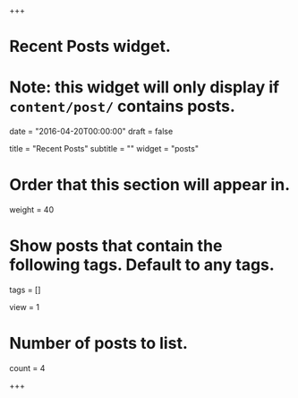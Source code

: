 +++
# Recent Posts widget.
# Note: this widget will only display if `content/post/` contains posts.

date = "2016-04-20T00:00:00"
draft = false

title = "Recent Posts"
subtitle = ""
widget = "posts"

# Order that this section will appear in.
weight = 40

# Show posts that contain the following tags. Default to any tags.
tags = []

view = 1

# Number of posts to list.
count = 4

+++

